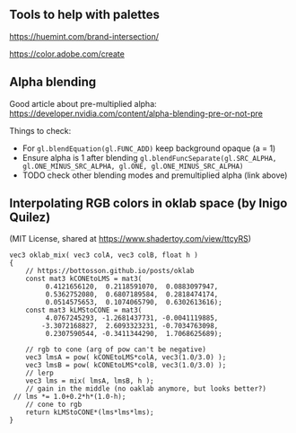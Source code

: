 ## Tools to help with palettes

https://huemint.com/brand-intersection/

https://color.adobe.com/create

## Alpha blending

Good article about pre-multiplied alpha:
https://developer.nvidia.com/content/alpha-blending-pre-or-not-pre

Things to check:

- For `gl.blendEquation(gl.FUNC_ADD)` keep background opaque (a = 1)
- Ensure alpha is 1 after blending `gl.blendFuncSeparate(gl.SRC_ALPHA, gl.ONE_MINUS_SRC_ALPHA, gl.ONE, gl.ONE_MINUS_SRC_ALPHA)`
- TODO check other blending modes and premultiplied alpha (link above)

## Interpolating RGB colors in oklab space (by Inigo Quilez)

(MIT License, shared at https://www.shadertoy.com/view/ttcyRS)

```
vec3 oklab_mix( vec3 colA, vec3 colB, float h )
{
    // https://bottosson.github.io/posts/oklab
    const mat3 kCONEtoLMS = mat3(
         0.4121656120,  0.2118591070,  0.0883097947,
         0.5362752080,  0.6807189584,  0.2818474174,
         0.0514575653,  0.1074065790,  0.6302613616);
    const mat3 kLMStoCONE = mat3(
         4.0767245293, -1.2681437731, -0.0041119885,
        -3.3072168827,  2.6093323231, -0.7034763098,
         0.2307590544, -0.3411344290,  1.7068625689);

    // rgb to cone (arg of pow can't be negative)
    vec3 lmsA = pow( kCONEtoLMS*colA, vec3(1.0/3.0) );
    vec3 lmsB = pow( kCONEtoLMS*colB, vec3(1.0/3.0) );
    // lerp
    vec3 lms = mix( lmsA, lmsB, h );
    // gain in the middle (no oaklab anymore, but looks better?)
 // lms *= 1.0+0.2*h*(1.0-h);
    // cone to rgb
    return kLMStoCONE*(lms*lms*lms);
}
```
